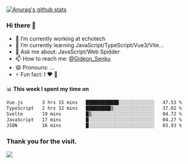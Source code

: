[![Anurag's github stats](https://github-readme-stats.vercel.app/api?username=gideonsenku)](https://github.com/anuraghazra/github-readme-stats)
### Hi there 👋
- 🔭 I’m currently working at echotech
- 🌱 I’m currently learning JavaScript/TypeScript/Vue3/Vite...
- 💬 Ask me about: JavaScript/Web Spidder 
- 📫 How to reach me: [@Gideon_Senku](https://t.me/Gideon_Senku)
- 😄 Pronouns: ...
- ⚡ Fun fact: I ❤️ 🎵

📊 **This week I spent my time on**
<!--START_SECTION:waka-->

```txt
Vue.js       3 hrs 15 mins   ████████████░░░░░░░░░░░░░   47.53 %
TypeScript   2 hrs 32 mins   █████████▒░░░░░░░░░░░░░░░   37.02 %
Svelte       19 mins         █▒░░░░░░░░░░░░░░░░░░░░░░░   04.72 %
JavaScript   17 mins         █░░░░░░░░░░░░░░░░░░░░░░░░   04.27 %
JSON         16 mins         █░░░░░░░░░░░░░░░░░░░░░░░░   03.93 %
```

<!--END_SECTION:waka-->


### Thank you for the visit.
![](http://profile-counter.glitch.me/gideonsenku/count.svg)
<!--
**GideonSenku/GideonSenku** is a ✨ _special_ ✨ repository because its `README.md` (this file) appears on your GitHub profile.

Here are some ideas to get you started:

- 🔭 I’m currently working on ...
- 🌱 I’m currently learning ...
- 👯 I’m looking to collaborate on ...
- 🤔 I’m looking for help with ...
- 💬 Ask me about ...
- 📫 How to reach me: ...
- 😄 Pronouns: ...
- ⚡ Fun fact: ...
-->
